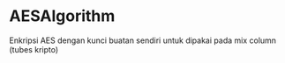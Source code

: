 # AESAlgorithm
Enkripsi AES dengan kunci buatan sendiri untuk dipakai pada mix column (tubes kripto)
